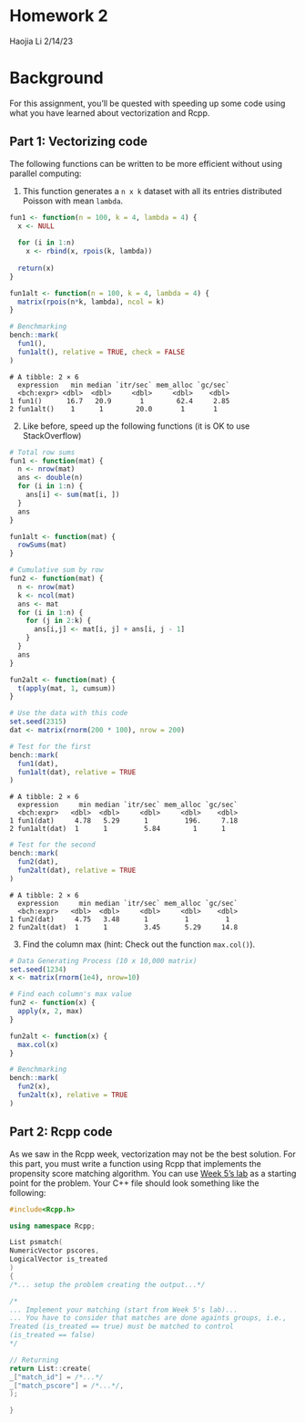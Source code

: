 Homework 2
================
Haojia Li
2/14/23

# Background

For this assignment, you’ll be quested with speeding up some code using
what you have learned about vectorization and Rcpp.

## Part 1: Vectorizing code

The following functions can be written to be more efficient without
using parallel computing:

1.  This function generates a `n x k` dataset with all its entries
    distributed Poisson with mean `lambda`.

``` r
fun1 <- function(n = 100, k = 4, lambda = 4) {
  x <- NULL
  
  for (i in 1:n)
    x <- rbind(x, rpois(k, lambda))
  
  return(x)
}

fun1alt <- function(n = 100, k = 4, lambda = 4) {
  matrix(rpois(n*k, lambda), ncol = k)
}

# Benchmarking
bench::mark(
  fun1(),
  fun1alt(), relative = TRUE, check = FALSE
)
```

    # A tibble: 2 × 6
      expression   min median `itr/sec` mem_alloc `gc/sec`
      <bch:expr> <dbl>  <dbl>     <dbl>     <dbl>    <dbl>
    1 fun1()      16.7   20.9       1        62.4     2.85
    2 fun1alt()    1      1        20.0       1       1   

2.  Like before, speed up the following functions (it is OK to use
    StackOverflow)

``` r
# Total row sums
fun1 <- function(mat) {
  n <- nrow(mat)
  ans <- double(n) 
  for (i in 1:n) {
    ans[i] <- sum(mat[i, ])
  }
  ans
}

fun1alt <- function(mat) {
  rowSums(mat)
}

# Cumulative sum by row
fun2 <- function(mat) {
  n <- nrow(mat)
  k <- ncol(mat)
  ans <- mat
  for (i in 1:n) {
    for (j in 2:k) {
      ans[i,j] <- mat[i, j] + ans[i, j - 1]
    }
  }
  ans
}

fun2alt <- function(mat) {
  t(apply(mat, 1, cumsum))
}

# Use the data with this code
set.seed(2315)
dat <- matrix(rnorm(200 * 100), nrow = 200)

# Test for the first
bench::mark(
  fun1(dat),
  fun1alt(dat), relative = TRUE
)
```

    # A tibble: 2 × 6
      expression     min median `itr/sec` mem_alloc `gc/sec`
      <bch:expr>   <dbl>  <dbl>     <dbl>     <dbl>    <dbl>
    1 fun1(dat)     4.78   5.29      1         196.     7.18
    2 fun1alt(dat)  1      1         5.84        1      1   

``` r
# Test for the second
bench::mark(
  fun2(dat),
  fun2alt(dat), relative = TRUE
)
```

    # A tibble: 2 × 6
      expression     min median `itr/sec` mem_alloc `gc/sec`
      <bch:expr>   <dbl>  <dbl>     <dbl>     <dbl>    <dbl>
    1 fun2(dat)     4.75   3.48      1         1         1  
    2 fun2alt(dat)  1      1         3.45      5.29     14.8

3.  Find the column max (hint: Check out the function `max.col()`).

``` r
# Data Generating Process (10 x 10,000 matrix)
set.seed(1234)
x <- matrix(rnorm(1e4), nrow=10)

# Find each column's max value
fun2 <- function(x) {
  apply(x, 2, max)
}

fun2alt <- function(x) {
  max.col(x)
}

# Benchmarking
bench::mark(
  fun2(x),
  fun2alt(x), relative = TRUE
)
```

## Part 2: Rcpp code

As we saw in the Rcpp week, vectorization may not be the best solution.
For this part, you must write a function using Rcpp that implements the
propensity score matching algorithm. You can use [Week 5’s
lab](https://github.com/UofUEpiBio/PHS7045-advanced-programming/issues/8#issuecomment-1424974938)
as a starting point for the problem. Your C++ file should look something
like the following:

``` cpp
#include<Rcpp.h>

using namespace Rcpp;

List psmatch(
NumericVector pscores,
LogicalVector is_treated
)
{
/*... setup the problem creating the output...*/

/*
... Implement your matching (start from Week 5's lab)... 
... You have to consider that matches are done againts groups, i.e.,
Treated (is_treated == true) must be matched to control 
(is_treated == false)  
*/

// Returning
return List::create(
_["match_id"] = /*...*/
_["match_pscore"] = /*...*/,
);

}
```
